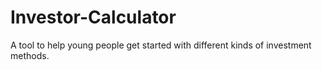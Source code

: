 # Investor-Calculator

A tool to help young people get started with different kinds of investment methods.

